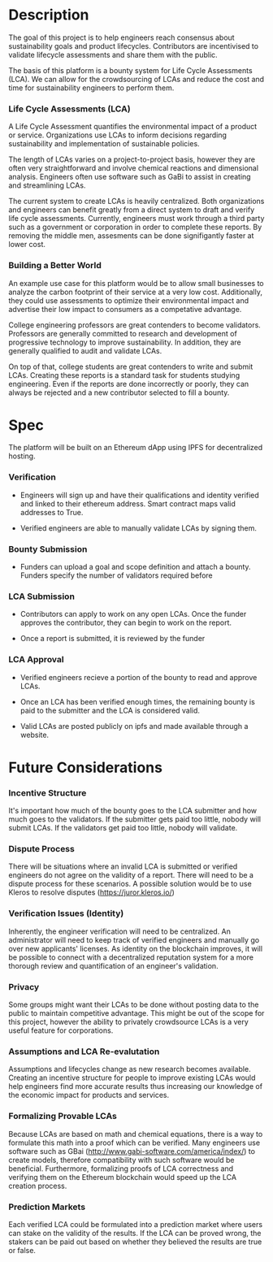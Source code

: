 # Description

The goal of this project is to help engineers reach consensus about sustainability goals and product lifecycles. Contributors are incentivised to validate lifecycle assessments and share them with the public.

The basis of this platform is a bounty system for Life Cycle Assessments (LCA). We can allow for the crowdsourcing of LCAs and reduce the cost and time for sustainability engineers to perform them.

### Life Cycle Assessments (LCA)

A Life Cycle Assessment quantifies the environmental impact of a product or service. Organizations use LCAs to inform decisions regarding sustainability and implementation of sustainable policies.

The length of LCAs varies on a project-to-project basis, however they are often very straightforward and involve chemical reactions and dimensional analysis. Engineers often use software such as GaBi to assist in creating and streamlining LCAs.

The current system to create LCAs is heavily centralized. Both organizations and engineers can benefit greatly from a direct system to draft and verify life cycle assessments. Currently, engineers must work through a third party such as a government or corporation in order to complete these reports. By removing the middle men, assesments can be done signifigantly faster at lower cost.

### Building a Better World

An example use case for this platform would be to allow small businesses to analyze the carbon footprint of their service at a very low cost. Additionally, they could use assessments to optimize their environmental impact and advertise their low impact to consumers as a competative advantage.

College engineering professors are great contenders to become validators. Professors are generally committed to research and development of progressive technology to improve sustainability. In addition, they are generally qualified to audit and validate LCAs.

On top of that, college students are great contenders to write and submit LCAs. Creating these reports is a standard task for students studying engineering. Even if the reports are done incorrectly or poorly, they can always be rejected and a new contributor selected to fill a bounty.

# Spec

The platform will be built on an Ethereum dApp using IPFS for decentralized hosting.

### Verification

* Engineers will sign up and have their qualifications and identity verified and linked to their ethereum address. Smart contract maps valid addresses to True.

* Verified engineers are able to manually validate LCAs by signing them.

### Bounty Submission

* Funders can upload a goal and scope definition and attach a bounty. Funders specify the number of validators required before 

### LCA Submission

* Contributors can apply to work on any open LCAs. Once the funder approves the contributor, they can begin to work on the report.

* Once a report is submitted, it is reviewed by the funder

### LCA Approval

* Verified engineers recieve a portion of the bounty to read and approve LCAs.

* Once an LCA has been verified enough times, the remaining bounty is paid to the submitter and the LCA is considered valid.

* Valid LCAs are posted publicly on ipfs and made available through a website.

# Future Considerations

### Incentive Structure

It's important how much of the bounty goes to the LCA submitter and how much goes to the validators. If the submitter gets paid too little, nobody will submit LCAs. If the validators get paid too little, nobody will validate.

### Dispute Process

There will be situations where an invalid LCA is submitted or verified engineers do not agree on the validity of a report. There will need to be a dispute process for these scenarios. A possible solution would be to use Kleros to resolve disputes (https://juror.kleros.io/)

### Verification Issues (Identity)

Inherently, the engineer verification will need to be centralized. An administrator will need to keep track of verified engineers and manually go over new applicants' licenses. As identity on the blockchain improves, it will be possible to connect with a decentralized reputation system for a more thorough review and quantification of an engineer's validation.

### Privacy

Some groups might want their LCAs to be done without posting data to the public to maintain competitive advantage. This might be out of the scope for this project, however the ability to privately crowdsource LCAs is a very useful feature for corporations.

### Assumptions and LCA Re-evalutation

Assumptions and lifecycles change as new research becomes available. Creating an incentive structure for people to improve existing LCAs would help engineers find more accurate results thus increasing our knowledge of the economic impact for products and services.

### Formalizing Provable LCAs

Because LCAs are based on math and chemical equations, there is a way to formulate this math into a proof which can be verified. Many engineers use software such as GBai (http://www.gabi-software.com/america/index/) to create models, therefore compatibility with such software would be beneficial. Furthermore, formalizing proofs of LCA correctness and verifying them on the Ethereum blockchain would speed up the LCA creation process.

### Prediction Markets

Each verified LCA could be formulated into a prediction market where users can stake on the validity of the results. If the LCA can be proved wrong, the stakers can be paid out based on whether they believed the results are true or false.

